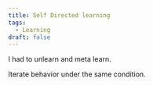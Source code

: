 ```yaml
---
title: Self Directed learning
tags:
  - Learning
draft: false
---
```

I had to unlearn and meta learn. 

Iterate behavior under the same condition.